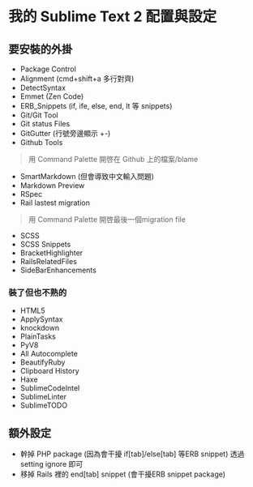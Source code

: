# 我的 Sublime Text 2 配置與設定
## 要安裝的外掛
* Package Control
* Alignment (cmd+shift+a 多行對齊)
* DetectSyntax
* Emmet (Zen Code)
* ERB_Snippets (if, ife, else, end, lt 等 snippets)
* Git/Git Tool
* Git status Files
* GitGutter (行號旁邊顯示 +-)
* Github Tools
> 用 Command Palette 開啓在 Github 上的檔案/blame
* SmartMarkdown (但會導致中文輸入問題)
* Markdown Preview
* RSpec
* Rail lastest migration
> 用 Command Palette 開啓最後一個migration file
* SCSS
* SCSS Snippets
* BracketHighlighter
* RailsRelatedFiles
* SideBarEnhancements

### 裝了但也不熟的
* HTML5
* ApplySyntax
* knockdown
* PlainTasks
* PyV8
* All Autocomplete
* BeautifyRuby
* Clipboard History
* Haxe
* SublimeCodeIntel
* SublimeLinter
* SublimeTODO

## 額外設定
* 幹掉 PHP package (因為會干擾 if[tab]/else[tab] 等ERB snippet) 透過 setting ignore 即可
* 移掉 Rails 裡的 end[tab] snippet (會干擾ERB snippet package)
